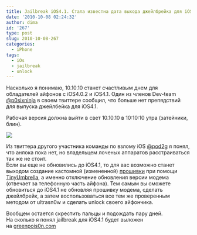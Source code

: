 ```yaml
---
title: Jailbreak iOS4.1. Стала известна дата выхода джейлбрейка для iOS4.1
date: '2010-10-08 02:24:32'
author: dima
id: '267'
type: post
slug: 2010-10-08-267
categories:
  - iPhone
tags:
  - iOs
  - jailbreak
  - unlock
---
```


Насколько я понимаю, 10.10.10 станет счастливым днем для обладателей айфонов с iOS4.0.2 и iOS4.1. Один из членов Dev-team [@p0sixninja](http://twitter.com/#!/p0sixninja "http://twitter.com/#!/p0sixninja") в своем твиттере сообщил, что больше нет препядствий для выпуска джейлбейка для iOS4.1.

Рабочая версия должна выйти в свет 10.10.10 в 10:10:10 утра (затейники, блин).

![](/_bl/2/92156006.png)

Из твиттера другого участника команды по взлому iOS [@pod2g](http://twitter.com/#!/pod2g "http://twitter.com/#!/pod2g") я понял, что анлока пока нет, но владельцем лоченых аппаратов расстраиваться так же не стоит.  
Если вы еще не обновились до iOS4.1, то для вас возможно станет выходом создание кастомной (измененной) [прошивки](/blog/ssylki_na_vse_proshivki_iphone/2010-08-06-228) при помощи [TinyUmbrella](http://thefirmwareumbrella.blogspot.com/ "http://thefirmwareumbrella.blogspot.com/"), а именно отключение обновления версии модема (отвечает за телефонную часть айфона). Тем самым вы сможете обновиться до iOS4.1 не обновляя прошивку модема, сделать джейлбрейк, а затем воспользоваться все тем же проверенным методом от ultrasn0w и сделать unlock своего айфончика.

Вообщем остается скрестить пальцы и подождать пару дней. На сколько я понял jailbreak для iOS4.1 будет выложен на [greenpois0n.com](http://greenpois0n.com "http://greenpois0n.com")